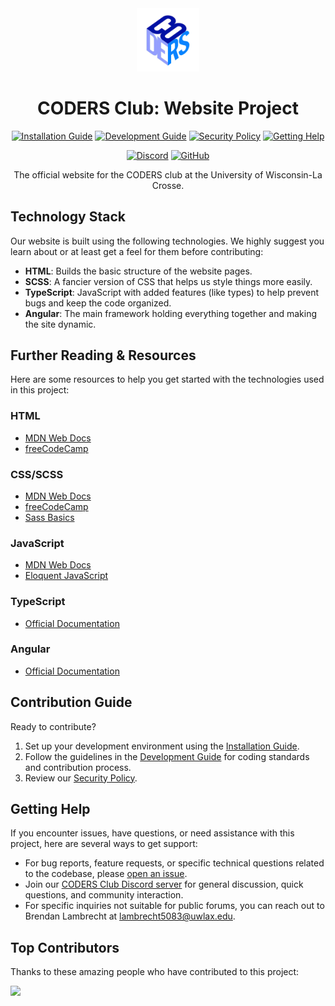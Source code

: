 <div align="center">

<img src="src/assets/images/Logos/logo.png" alt="CODERS logo" width="20%" height="20%">

# CODERS Club: Website Project

[![Installation Guide][img-install]][url-install]
[![Development Guide][img-develop]][url-develop]
[![Security Policy][img-security]][url-security]
[![Getting Help][img-help]][url-help]

[![Discord][img-discord]][url-discord]
[![GitHub][img-github]][url-github]

The official website for the CODERS club at the University of Wisconsin-La Crosse.

</div>

## Technology Stack

Our website is built using the following technologies. We highly suggest you learn about or at least get a feel for them before contributing:

- **HTML**: Builds the basic structure of the website pages.
- **SCSS**: A fancier version of CSS that helps us style things more easily.
- **TypeScript**: JavaScript with added features (like types) to help prevent bugs and keep the code organized.
- **Angular**: The main framework holding everything together and making the site dynamic.

## Further Reading & Resources

Here are some resources to help you get started with the technologies used in this project:

### HTML

- [MDN Web Docs](https://developer.mozilla.org/en-US/docs/Web/HTML)
- [freeCodeCamp](https://www.freecodecamp.org/)

### CSS/SCSS

- [MDN Web Docs](https://developer.mozilla.org/en-US/docs/Web/CSS)
- [freeCodeCamp](https://www.freecodecamp.org/)
- [Sass Basics](https://sass-lang.com/guide)

### JavaScript

- [MDN Web Docs](https://developer.mozilla.org/en-US/docs/Web/JavaScript)
- [Eloquent JavaScript](https://eloquentjavascript.net/)

### TypeScript

- [Official Documentation](https://www.typescriptlang.org/)

### Angular

- [Official Documentation](https://angular.io/docs)

## Contribution Guide

Ready to contribute?

1. Set up your development environment using the [Installation Guide](./INSTALL.md).
2. Follow the guidelines in the [Development Guide](./DEVELOPMENT.md) for coding standards and contribution process.
3. Review our [Security Policy](./SECURITY.md).

## Getting Help

If you encounter issues, have questions, or need assistance with this project, here are several ways to get support:

- For bug reports, feature requests, or specific technical questions related to the codebase, please [open an issue](https://github.com/UWL-CODERS/website/issues).
- Join our [CODERS Club Discord server](https://discord.gg/UGupy2CVVq) for general discussion, quick questions, and community interaction.
- For specific inquiries not suitable for public forums, you can reach out to Brendan Lambrecht at lambrecht5083@uwlax.edu.

## Top Contributors

Thanks to these amazing people who have contributed to this project:

<a href="https://github.com/UWL-CODERS/website/graphs/contributors">
  <img src="https://contrib.rocks/image?repo=UWL-CODERS/website" />
</a>

[img-install]: https://img.shields.io/badge/Installation-black?style=for-the-badge&logo=data:image/svg+xml;base64,PHN2ZyB4bWxucz0iaHR0cDovL3d3dy53My5vcmcvMjAwMC9zdmciIHdpZHRoPSIyNCIgaGVpZ2h0PSIyNCIgdmlld0JveD0iMCAwIDI0IDI0IiBmaWxsPSJub25lIiBzdHJva2U9IndoaXRlIiBzdHJva2Utd2lkdGg9IjIiIHN0cm9rZS1saW5lY2FwPSJyb3VuZCIgc3Ryb2tlLWxpbmVqb2luPSJyb3VuZCIgY2xhc3M9ImZlYXRoZXIgZmVhdGhlci1kb3dubG9hZCI+PHBhdGggZD0iTTIxIDE1djRhMiAyIDAgMCAxLTIgMkg1YTIgMiAwIDAgMS0yLTJ2LTQiPjwvcGF0aD48cG9seWxpbmUgcG9pbnRzPSI3IDEwIDEyIDE1IDE3IDEwIj48L3BvbHlsaW5lPjxsaW5lIHgxPSIxMiIgeTE9IjE1IiB4Mj0iMTIiIHkyPSIzIj48L2xpbmU+PC9zdmc+
[url-install]: <./INSTALL.md>
[img-develop]: https://img.shields.io/badge/Development-black?style=for-the-badge&logo=data:image/svg+xml;base64,PHN2ZyB4bWxucz0iaHR0cDovL3d3dy53My5vcmcvMjAwMC9zdmciIHdpZHRoPSIyNCIgaGVpZ2h0PSIyNCIgdmlld0JveD0iMCAwIDI0IDI0IiBmaWxsPSJub25lIiBzdHJva2U9IndoaXRlIiBzdHJva2Utd2lkdGg9IjIiIHN0cm9rZS1saW5lY2FwPSJyb3VuZCIgc3Ryb2tlLWxpbmVqb2luPSJyb3VuZCIgY2xhc3M9ImZlYXRoZXIgZmVhdGhlci1jb2RlIj48cG9seWxpbmUgcG9pbnRzPSIxNiAxOCAyMiAxMiAxNiA2Ij48L3BvbHlsaW5lPjxwb2x5bGluZSBwb2ludHM9IjggNiAyIDEyIDggMTgiPjwvcG9seWxpbmU+PC9zdmc+
[url-develop]: <./DEVELOPMENT.md>
[img-security]: https://img.shields.io/badge/Security-black?style=for-the-badge&logo=data:image/svg+xml;base64,PHN2ZyB4bWxucz0iaHR0cDovL3d3dy53My5vcmcvMjAwMC9zdmciIHdpZHRoPSIyNCIgaGVpZ2h0PSIyNCIgdmlld0JveD0iMCAwIDI0IDI0IiBmaWxsPSJub25lIiBzdHJva2U9IndoaXRlIiBzdHJva2Utd2lkdGg9IjIiIHN0cm9rZS1saW5lY2FwPSJyb3VuZCIgc3Ryb2tlLWxpbmVqb2luPSJyb3VuZCIgY2xhc3M9ImZlYXRoZXIgZmVhdGhlci1sb2NrIj48cmVjdCB4PSIzIiB5PSIxMSIgd2lkdGg9IjE4IiBoZWlnaHQ9IjExIiByeD0iMiIgcnk9IjIiPjwvcmVjdD48cGF0aCBkPSJNNyAxMVY3YTUgNSAwIDAgMSAxMCAwdjQiPjwvcGF0aD48L3N2Zz4=
[url-security]: <./SECURITY.md>
[img-help]: https://img.shields.io/badge/Getting%20Help-black?style=for-the-badge&logo=data:image/svg+xml;base64,PHN2ZyB4bWxucz0iaHR0cDovL3d3dy53My5vcmcvMjAwMC9zdmciIHdpZHRoPSIyNCIgaGVpZ2h0PSIyNCIgdmlld0JveD0iMCAwIDI0IDI0IiBmaWxsPSJub25lIiBzdHJva2U9IndoaXRlIiBzdHJva2Utd2lkdGg9IjIiIHN0cm9rZS1saW5lY2FwPSJyb3VuZCIgc3Ryb2tlLWxpbmVqb2luPSJyb3VuZCIgY2xhc3M9ImZlYXRoZXIgZmVhdGhlci1oZWxwLWNpcmNsZSI+PGNpcmNsZSBjeD0iMTIiIGN5PSIxMiIgcj0iMTAiPjwvY2lyY2xlPjxwYXRoIGQ9Ik05LjA5IDlhMyAzIDAgMCAxIDUuODMgMWMwIDItMyAzLTMgMyI+PC9wYXRoPjxsaW5lIHgxPSIxMiIgeTE9IjE3IiB4Mj0iMTIuMDEiIHkyPSIxNyI+PC9saW5lPjwvc3ZnPg==
[url-help]: <#getting-help>

[img-discord]: <https://img.shields.io/badge/dynamic/json?url=https%3A%2F%2Fdiscord.com%2Fapi%2Finvites%2FUGupy2CVVq%3Fwith_counts%3Dtrue&query=%24.approximate_member_count&style=for-the-badge&label=Discord&color=5865F2&logoColor=white&labelColor=black&logo=discord>
[img-github]: <https://img.shields.io/github/stars/UWL-CODERS/website?style=for-the-badge&label=Stars&color=white&logoColor=white&labelColor=black&logo=github>
[url-discord]: <https://discord.gg/UGupy2CVVq>
[url-github]: <https://github.com/UWL-CODERS/website>